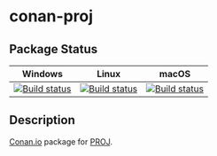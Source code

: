 # conan-proj

## Package Status

| Windows | Linux | macOS |
|:-------:|:-----:|:-----:|
|[![Build status](https://ci.appveyor.com/api/projects/status/oktmpj60rblhh121/branch/testing%2F8.0.0?svg=true)](https://ci.appveyor.com/project/SpaceIm/conan-proj)|[![Build status](https://github.com/SpaceIm/conan-proj/workflows/.github/workflows/linux.yml/badge.svg?branch=testing%2F8.0.0)](https://github.com/SpaceIm/conan-proj/actions/workflows/linux.yml?query=branch%3Atesting%2F8.0.0)|[![Build status](https://github.com/SpaceIm/conan-proj/workflows/.github/workflows/macos.yml/badge.svg?branch=testing%2F8.0.0)](https://github.com/SpaceIm/conan-proj/actions/workflows/macos.yml?query=branch%3Atesting%2F8.0.0)|

## Description

[Conan.io](https://conan.io) package for [PROJ](https://proj.org).
